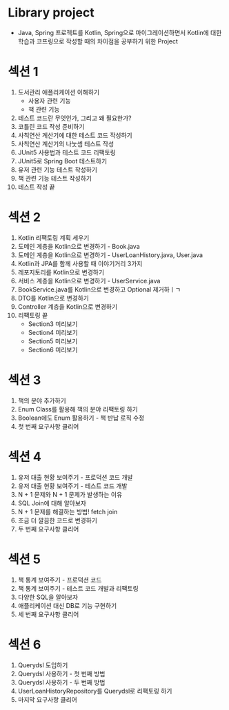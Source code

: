 # Library project
- Java, Spring 프로젝트를 Kotlin, Spring으로 마이그레이션하면서 Kotlin에 대한 학습과 코프링으로 작성할 때의 차이점을 공부하기 위한 Project

# 섹션 1
1. 도서관리 애플리케이션 이해하기
    - 사용자 관련 기능
    - 책 관련 기능
2. 테스트 코드란 무엇인가, 그리고 왜 필요한가?
3. 코틀린 코드 작성 준비하기
4. 사칙연산 계산기에 대한 테스트 코드 작성하기
5. 사칙연산 계산기의 나눗셈 테스트 작성
6. JUnit5 사용법과 테스트 코드 리팩토링
7. JUnit5로 Spring Boot 테스트하기
8. 유저 관련 기능 테스트 작성하기
9. 책 관련 기능 테스트 작성하기
10. 테스트 작성 끝

# 섹션 2
1. Kotlin 리팩토링 계획 세우기
2. 도메인 계층을 Kotlin으로 변경하기 - Book.java
3. 도메인 계층을 Kotlin으로 변경하기 - UserLoanHistory.java, User.java
4. Kotlin과 JPA를 함께 사용할 때 이야기거리 3가지
5. 레포지토리를 Kotlin으로 변경하기
6. 서비스 계층을 Kotlin으로 변경하기 - UserService.java
7. BookService.java를 Kotlin으로 변경하고 Optional 제거하ㅣㄱ
8. DTO를 Kotlin으로 변경하기
9. Controller 계층을 Kotlin으로 변경하기
10. 리팩토링 끝
    - Section3 미리보기
    - Section4 미리보기
    - Section5 미리보기
    - Section6 미리보기

# 섹션 3
1. 책의 분야 추가하기
2. Enum Class를 활용해 책의 분야 리팩토링 하기
3. Boolean에도 Enum 활용하기 - 책 반납 로직 수정
4. 첫 번째 요구사항 클리어

# 섹션 4
1. 유저 대출 현황 보여주기 - 프로덕션 코드 개발
2. 유저 대출 현황 보여주기 - 테스트 코드 개발
3. N + 1 문제와 N + 1 문제가 발생하는 이유
4. SQL Join에 대해 알아보자
5. N + 1 문제를 해결하는 방법! fetch join
6. 조금 더 깔끔한 코드로 변경하기
7. 두 번째 요구사항 클리어

# 섹션 5
1. 책 통계 보여주기 - 프로덕션 코드
2. 책 통계 보여주기 - 테스트 코드 개발과 리팩토링
3. 다양한 SQL을 알아보자
4. 애플리케이션 대신 DB로 기능 구현하기
5. 세 번째 요구사항 클리어

# 섹션 6
1. Querydsl 도입하기
2. Querydsl 사용하기 - 첫 번째 방법
3. Querydsl 사용하기 - 두 번째 방법
4. UserLoanHistoryRepository를 Querydsl로 리팩토링 하기
5. 마지막 요구사항 클리어
